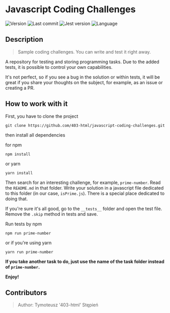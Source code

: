 # Javascript Coding Challenges

![Version](https://img.shields.io/github/package-json/v/403-html/javascript-coding-challenges)
![Last commit](https://img.shields.io/github/last-commit/403-html/javascript-coding-challenges)
![Jest version](https://img.shields.io/badge/testing%20library-jest-blue)
![Language](https://img.shields.io/github/languages/top/403-html/javascript-coding-challenges)

## Description

> Sample coding challenges. You can write and test it right away.

A repository for testing and storing programming tasks. Due to the added tests, it is possible to control your own capabilities.

It's not perfect, so if you see a bug in the solution or within tests, it will be great if you share your thoughts on the subject, for example, as an issue or creating a PR.

## How to work with it

First, you have to clone the project

```
git clone https://github.com/403-html/javascript-coding-challenges.git
```

then install all dependencies

for npm

```
npm install
```

or yarn

```
yarn install
```

Then search for an interesting challenge, for example, `prime-number`.
Read the `README.md` in that folder. Write your solution in a javascript file dedicated to this folder (in our case, `isPrime.js`). There is a special place dedicated to doing that.

If you're sure it's all good, go to the `__tests__` folder and open the test file. Remove the `.skip` method in tests and save.

Run tests by npm

```
npm run prime-number
```

or if you're using yarn

```
yarn run prime-number
```

**If you take another task to do, just use the name of the task folder instead of `prime-number`.**

**Enjoy!**

## Contributors

> Author: Tymoteusz '403-html' Stępień
